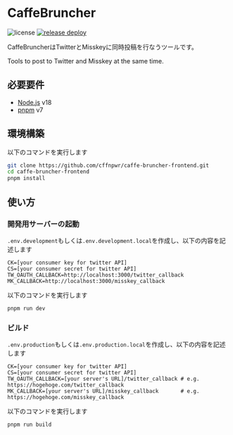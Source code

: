 # CaffeBruncher

![license](https://img.shields.io/github/license/cffnpwr/caffe-bruncher)
[![release deploy](https://github.com/cffnpwr/caffe-bruncher/actions/workflows/release_and_deploy.yaml/badge.svg?branch=master)](https://github.com/cffnpwr/caffe-bruncher/actions/workflows/release_and_deploy.yaml)

CaffeBruncherはTwitterとMisskeyに同時投稿を行なうツールです。

Tools to post to Twitter and Misskey at the same time.

## 必要要件

 - [Node.js](https://nodejs.org) v18
 - [pnpm](https://pnpm.io) v7

## 環境構築

以下のコマンドを実行します

```sh
git clone https://github.com/cffnpwr/caffe-bruncher-frontend.git
cd caffe-bruncher-frontend
pnpm install
```

## 使い方

### 開発用サーバーの起動

`.env.development`もしくは`.env.development.local`を作成し、以下の内容を記述します

```
CK=[your consumer key for twitter API]
CS=[your consumer secret for twitter API]
TW_OAUTH_CALLBACK=http://localhost:3000/twitter_callback
MK_CALLBACK=http://localhost:3000/misskey_callback
```

以下のコマンドを実行します

```sh
pnpm run dev
```

### ビルド

`.env.production`もしくは`.env.production.local`を作成し、以下の内容を記述します

```
CK=[your consumer key for twitter API]
CS=[your consumer secret for twitter API]
TW_OAUTH_CALLBACK=[your server's URL]/twitter_callback # e.g. https://hogehoge.com/twitter_callback
MK_CALLBACK=[your server's URL]/misskey_callback       # e.g. https://hogehoge.com/misskey_callback
```

以下のコマンドを実行します

```sh
pnpm run build
```